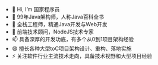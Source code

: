 - 👋 Hi, I’m 国家程序员
- 👀 99年Java架构师，人称Java百科全书
- 🌱 全栈工程师，精通Java开发与Web开发
- 💞️ 前端技术顾问，NodeJS技术专家
- 📫 具备深厚的开发功底，有多个从0到1项目架构经验
- 😄 擅长各种大型toC项目架构设计、重构、落地实施
- ⚡ 关注软件行业主流技术走向，具备技术视野和大型项目经验

<!---
NationalProgrammer6/NationalProgrammer6 is a ✨ special ✨ repository because its `README.md` (this file) appears on your GitHub profile.
You can click the Preview link to take a look at your changes.
--->
